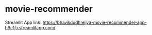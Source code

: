 # movie-recommender

Streamlit App link: https://bhavikdudhrejiya-movie-recommender-app-h9c1jb.streamlitapp.com/
